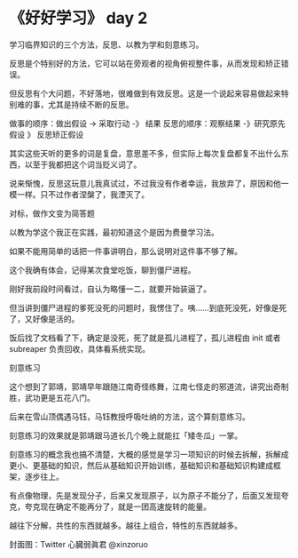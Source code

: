 # 《好好学习》 day 2

学习临界知识的三个方法，反思、以教为学和刻意练习。

反思是个特别好的方法，它可以站在旁观者的视角俯视整件事，从而发现和矫正错误。

但反思有个大问题，不好落地，很难做到有效反思。这是一个说起来容易做起来特别难的事，尤其是持续不断的反思。

做事的顺序：做出假设 -> 采取行动 -》 结果
反思的顺序：观察结果 -》研究原先假设 》 反思矫正假设

其实这些天听的更多的词是复盘，意思差不多，但实际上每次复盘都复不出什么东西，以至于我都把这个词当贬义词了。



说来惭愧，反思这玩意儿我真试过，不过我没有作者幸运，我放弃了，原因和他一模一样。只不过作者涅槃了，我湮灭了。

对标，做作文变为简答题


以教为学这个我正在实践，最初知道这个是因为费曼学习法。

如果不能用简单的话把一件事讲明白，那么说明对这件事不够了解。

这个我确有体会，记得某次食堂吃饭，聊到僵尸进程。

刚好我前段时间看过，自认为略懂一二，就要开始装逼了。

但当讲到僵尸进程的爹死没死的问题时，我愣住了。咦……到底死没死，好像是死了，又好像是活的。

饭后找了文档看了下，确定是没死，死了就是孤儿进程了，孤儿进程由 init 或者 subreaper 负责回收，具体看系统实现。

刻意练习

这个想到了郭靖，郭靖早年跟随江南奇怪练舞，江南七怪走的邪道流，讲究出奇制胜，武功更是五花八门。

后来在雪山顶偶遇马钰，马钰教授呼吸吐纳的方法，这个算刻意练习。

刻意练习的效果就是郭靖跟马道长几个晚上就能扛「矮冬瓜」一掌。

刻意练习的概念我也搞不清楚，大概的感觉是学习一项知识的时候去拆解，拆解成更小、更基础的知识，然后从基础知识开始训练，基础知识和基础知识构建成框架，逐步往上。

有点像物理，先是发现分子，后来又发现原子，以为原子不能分了，后面又发现夸克，夸克现在确定不能再分了，就是一团高速旋转的能量。

越往下分解，共性的东西就越多。越往上组合，特性的东西就越多。



封面图：Twitter 心臓弱眞君 @xinzoruo